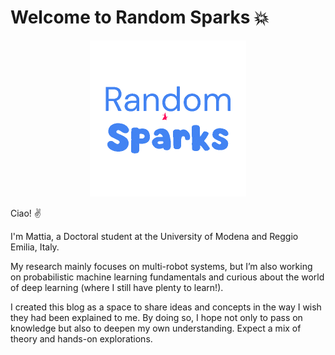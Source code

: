 # Welcome to Random Sparks 💥

<!-- <center><img src="random-sparks.gif" alt="" width="250"></center> -->
<p align="center">
  <img src="_static/images/random-sparks.gif" alt="Ciao!" width="250">
</p>

Ciao! ✌️

I'm Mattia, a Doctoral student at the University of Modena and Reggio Emilia, Italy.

My research mainly focuses on multi-robot systems, but I’m also working on probabilistic machine learning fundamentals and curious about the world of deep learning (where I still have plenty to learn!).

I created this blog as a space to share ideas and concepts in the way I wish they had been explained to me. By doing so, I hope not only to pass on knowledge but also to deepen my own understanding. Expect a mix of theory and hands-on explorations.